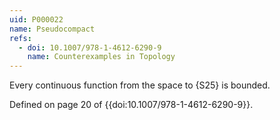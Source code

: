```yaml
---
uid: P000022
name: Pseudocompact
refs:
  - doi: 10.1007/978-1-4612-6290-9
    name: Counterexamples in Topology
---
```


Every continuous function from the space to {S25} is bounded.

Defined on page 20 of {{doi:10.1007/978-1-4612-6290-9}}.
